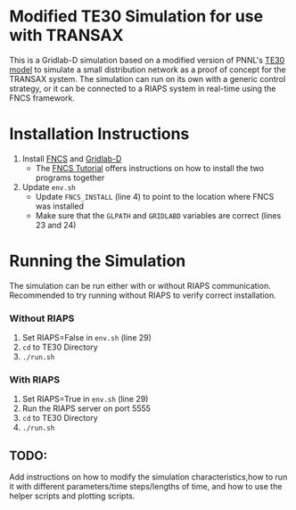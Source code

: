 # Modified TE30 Simulation for use with TRANSAX
This is a Gridlab-D simulation based on a modified version of PNNL's [TE30 model](https://github.com/pnnl/tesp/tree/master/examples/te30) to simulate a small distribution network as a proof of concept for the TRANSAX system. The simulation can run on its own with a generic control strategy, or it can be connected to a RIAPS system in real-time using the FNCS framework.

# Installation Instructions
1. Install [FNCS](https://github.com/FNCS/fncs) and [Gridlab-D](http://gridlab-d.shoutwiki.com/wiki/Installation_Guide)
    * The [FNCS Tutorial](https://github.com/FNCS/FNCS-Tutorial/tree/master/demo-gld-ns3) offers instructions on how to install the two programs together
1. Update `env.sh`
    * Update `FNCS_INSTALL` (line 4) to point to the location where FNCS was installed
    * Make sure that the `GLPATH` and `GRIDLABD` variables are correct (lines 23 and 24) 

# Running the Simulation
The simulation can be run either with or without RIAPS communication. Recommended to try running without RIAPS to verify correct installation.
### Without RIAPS
1. Set RIAPS=False in `env.sh` (line 29)
2. `cd` to TE30 Directory
1. `./run.sh`

### With RIAPS
1. Set RIAPS=True in `env.sh` (line 29)
1. Run the RIAPS server on port 5555
1. `cd` to TE30 Directory
1. `./run.sh`

## TODO: 
Add instructions on how to modify the simulation characteristics,how to run it with different parameters/time steps/lengths of time, and how to use the helper scripts and plotting scripts.